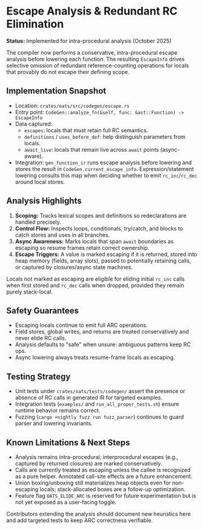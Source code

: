 # Escape Analysis & Redundant RC Elimination

**Status:** Implemented for intra-procedural analysis (October 2025)

The compiler now performs a conservative, intra-procedural escape analysis
before lowering each function. The resulting `EscapeInfo` drives selective
omission of redundant reference-counting operations for locals that provably do
not escape their defining scope.

## Implementation Snapshot

- Location: `crates/oats/src/codegen/escape.rs`
- Entry point: `CodeGen::analyze_fn(&self, func: &ast::Function) -> EscapeInfo`
- Data captured:
  - `escapes`: locals that must retain full RC semantics.
  - `definitions` / `uses_before_def`: help distinguish parameters from locals.
  - `await_live`: locals that remain live across `await` points (async-aware).
- Integration: `gen_function_ir` runs escape analysis before lowering and stores
  the result in `CodeGen.current_escape_info`. Expression/statement lowering
  consults this map when deciding whether to emit `rc_inc`/`rc_dec` around local
  stores.

## Analysis Highlights

1. **Scoping:** Tracks lexical scopes and definitions so redeclarations are
   handled precisely.
2. **Control Flow:** Inspects loops, conditionals, try/catch, and blocks to
   catch stores and uses in all branches.
3. **Async Awareness:** Marks locals that span `await` boundaries as escaping so
   resume frames retain correct ownership.
4. **Escape Triggers:** A value is marked escaping if it is returned, stored
   into heap memory (fields, array slots), passed to potentially retaining
   calls, or captured by closures/async state machines.

Locals not marked as escaping are eligible for eliding initial `rc_inc` calls
when first stored and `rc_dec` calls when dropped, provided they remain purely
stack-local.

## Safety Guarantees

- Escaping locals continue to emit full ARC operations.
- Field stores, global writes, and returns are treated conservatively and never
  elide RC calls.
- Analysis defaults to "safe" when unsure: ambiguous patterns keep RC ops.
- Async lowering always treats resume-frame locals as escaping.

## Testing Strategy

- Unit tests under `crates/oats/tests/codegen/` assert the presence or absence
  of RC calls in generated IR for targeted examples.
- Integration tests (`examples/` and `run_all_proper_tests.sh`) ensure runtime
  behavior remains correct.
- Fuzzing (`cargo +nightly fuzz run fuzz_parser`) continues to guard parser and
  lowering invariants.

## Known Limitations & Next Steps

- Analysis remains intra-procedural; interprocedural escapes (e.g., captured by
  returned closures) are marked conservatively.
- Calls are currently treated as escaping unless the callee is recognized as a
  pure helper. Annotated call-site effects are a future enhancement.
- Union boxing/unboxing still materializes heap objects even for non-escaping
  locals; stack-allocated boxes are a follow-up optimization.
- Feature flag `OATS_ELIDE_ARC` is reserved for future experimentation but is
  not yet exposed as a user-facing toggle.

Contributors extending the analysis should document new heuristics here and add
targeted tests to keep ARC correctness verifiable.

